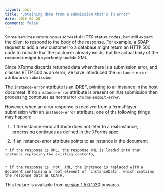 ```yaml
---
layout: post
title: "Obtaining data from a submission that's in error"
date: 2006-09-25
comments: false
---
```

Some services return non-successful HTTP status codes, but still expect the
client to respond to the body of the response. For example, a SOAP request to
add a new customer to a database might return an HTTP 500 code to indicate
that the customer already exists, but the actual body of the response might be
perfectly usable XML.

  
Since XForms discards returned data when there is a submission error, and
classes HTTP 500 as an error, we have introduced the `instance-error`
attribute on `submission`.

<!-- more -->

  
The `instance-error` attribute is an IDREF, pointing to an instance in the
host document. If no `instance-error` attribute is present on that submission
then processing continues as normal for `xforms-submit-error`.

  
However, when an error response is received from a formsPlayer submission
_with_ an `instance-error` attribute, one of the following things may happen:

  

  1. If the instance-error attribute does not refer to a real instance, processing continues as defined in the XForms spec.
  

  2. If an instance-error attribute points to an instance in the document:  
  

    * if the response is XML, the response XML is loaded into that instance replacing the existing contents;
  

    * if the response is _not_ XML, the instance is replaced with a document containing a root element of `instanceData`, which contains the response data as CDATA.
  
  
  
  
This feature is available from [version
1.5.0.1030](/node/262/release#version-1.5.0.1030) onwards.

